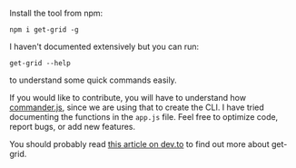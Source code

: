 Install the tool from npm:
```shell
npm i get-grid -g
```

I haven't documented extensively but you can run:
```shell
get-grid --help
```
to understand some quick commands easily.

If you would like to contribute, you will have to understand how [commander.js](https://www.npmjs.com/package/commander), since we are using that to create the CLI. I have tried documenting the functions in the ```app.js``` file. Feel free to optimize code, report bugs, or add new features.

You should probably read [this article on dev.to](https://dev.to/saunved/a-cli-tool-for-creating-css-grid-layouts-2aj4) to find out more about get-grid.